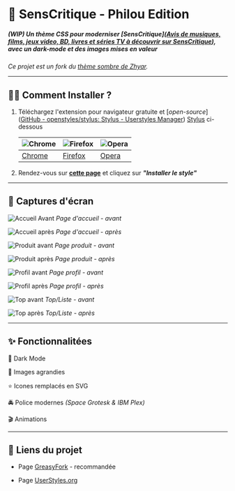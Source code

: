 # 🍿 SensCritique - Philou Edition

##### (WIP) Un thème CSS pour moderniser [SensCritique]([Avis de musiques, films, jeux video, BD, livres et séries TV à découvrir sur SensCritique](https://www.senscritique.com/)), avec un dark-mode et des images mises en valeur

*Ce projet est un fork du [thème sombre de Zhyar](uso-archive.surge.sh/?author=zhyar&sort=undefined&style=147711).*

---

## 🏃‍♀️ Comment Installer ?

1. Téléchargez l'extension pour navigateur gratuite et [*open-source*]([GitHub - openstyles/stylus: Stylus - Userstyles Manager](https://github.com/openstyles/stylus)) [Stylus](https://add0n.com/stylus.html) ci-dessous
   
   | ![Chrome](https://raw.githubusercontent.com/alrra/browser-logos/master/src/chrome/chrome_48x48.png) | ![Firefox](https://raw.githubusercontent.com/alrra/browser-logos/master/src/firefox/firefox_48x48.png) | ![Opera](https://raw.githubusercontent.com/alrra/browser-logos/master/src/opera/opera_48x48.png) |
   | ----- | ----- | ----- |
   | [Chrome](https://chrome.google.com/webstore/detail/stylus/clngdbkpkpeebahjckkjfobafhncgmne?hl=fr)   | [Firefox](https://addons.mozilla.org/fr/firefox/addon/styl-us/) | [Opera](https://addons.opera.com/fr/extensions/details/stylus/) |

2. Rendez-vous sur [**cette page**](https://greasyfork.org/scripts/420410-senscritique-philou-edition/code/SensCritique%20-%20Philou%20Edition.user.css) et cliquez sur ***"Installer le style"***

---

## 📸 Captures d'écran

![Accueil Avant](https://raw.githubusercontent.com/phileastv/SC_Philou/main/images/2020/01/home-avant.png)
*Page d'accueil - avant*

![Accueil après](https://raw.githubusercontent.com/phileastv/SC_Philou/main/images/2020/01/home-apres.png)
*Page d'accueil - après*

![Produit avant](https://raw.githubusercontent.com/phileastv/SC_Philou/main/images/2020/01/produit-avant.png)
*Page produit - avant*

![Produit après](https://raw.githubusercontent.com/phileastv/SC_Philou/main/images/2020/01/produit-apres.png)
*Page produit - après*

![Profil avant](https://raw.githubusercontent.com/phileastv/SC_Philou/main/images/2020/01/profil-avant.png)
*Page profil - avant*

![Profil après](https://raw.githubusercontent.com/phileastv/SC_Philou/main/images/2020/01/profil-apres.png)
*Page profil - après*

![Top avant](https://raw.githubusercontent.com/phileastv/SC_Philou/main/images/2020/01/top-avant.png)
*Top/Liste - avant*

![Top après](https://raw.githubusercontent.com/phileastv/SC_Philou/main/images/2020/01/top-apres.png)
*Top/Liste - après*

---

## ✨ Fonctionnalitées

🌚 Dark Mode

🎇 Images agrandies

⭐️ Icones remplacés en SVG

🚔 Police modernes *(Space Grotesk & IBM Plex)*

🎬 Animations

---

## 🔗 Liens du projet

* Page [GreasyFork](https://greasyfork.org/fr/scripts/420410-senscritique-philou-edition) - recommandée

* Page [UserStyles.org](https://userstyles.org/styles/196235/senscritique-philou-edition)